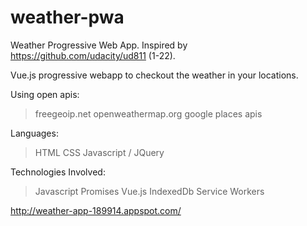 # weather-pwa
Weather Progressive Web App. Inspired by https://github.com/udacity/ud811 (1-22).

Vue.js progressive webapp to checkout the weather in your locations.

Using open apis:
> freegeoip.net
> openweathermap.org
> google places apis

Languages:
> HTML
> CSS
> Javascript / JQuery

Technologies Involved:
> Javascript Promises
> Vue.js
> IndexedDb
> Service Workers

http://weather-app-189914.appspot.com/
